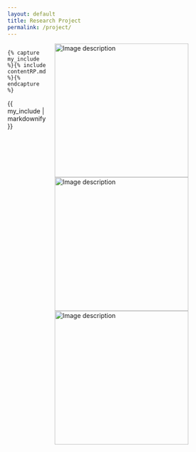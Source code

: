 ```yaml
---
layout: default
title: Research Project
permalink: /project/
---
```


<!-- <img src="../assets/pics/IMG_1021.JPG" alt="Image description" style="margin-left: 20px;"> -->

<div style="display: flex; align-items: flex-start;">
  <div style="flex: 1;">
   
    {% capture my_include %}{% include contentRP.md %}{% endcapture %}
{{ my_include | markdownify }}

  </div>
  <div>
    <!-- Your Image Here -->
    <img src="../assets/pics/IMG_1441.JPG"  width="300" alt="Image description" style="margin-left: 20px;">
    <img src="../assets/pics/IMG_1665.JPG"  width="300" alt="Image description" style="margin-left: 20px;">
    <img src="../assets/pics/IMG_2756.JPG"  width="300" alt="Image description" style="margin-left: 20px;">
    
  </div>
</div>